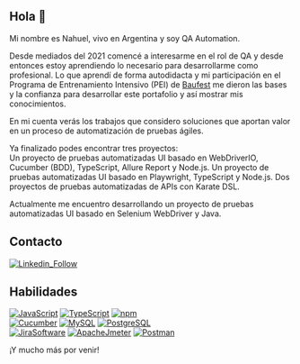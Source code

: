 ## Hola 👋

Mi nombre es Nahuel, vivo en Argentina y soy QA Automation.

Desde mediados del 2021 comencé a interesarme en el rol de QA y desde entonces estoy aprendiendo lo necesario para desarrollarme como profesional. Lo que aprendí de forma autodidacta y mi participación en el Programa de Entrenamiento Intensivo (PEI) de [Baufest](https://baufest.com/nosotros/) me dieron las bases y la confianza para desarrollar este portafolio y así mostrar mis conocimientos.

En mi cuenta verás los trabajos que considero soluciones que aportan valor en un proceso de automatización de pruebas ágiles.

Ya finalizado podes encontrar tres proyectos:  
Un proyecto de pruebas automatizadas UI basado en WebDriverIO, Cucumber (BDD), TypeScript, Allure Report y Node.js.
Un proyecto de pruebas automatizadas UI basado en Playwright, TypeScript y Node.js.
Dos proyectos de pruebas automatizadas de APIs con Karate DSL.

Actualmente me encuentro desarrollando un proyecto de pruebas automatizadas UI basado en Selenium WebDriver y Java.

## Contacto

[![Linkedin_Follow](https://img.shields.io/badge/LinkedIn-0077B5?style=for-the-badge&logo=linkedin&logoColor=white)](https://www.linkedin.com/in/nahuel-guerrero/)

## Habilidades

[![JavaScript](https://img.shields.io/badge/JavaScript-F7DF1E?style=for-the-badge&logo=javascript&logoColor=black)](#)
[![TypeScript](https://img.shields.io/badge/TypeScript-007ACC?style=for-the-badge&logo=typescript&logoColor=white)](#)
[![npm](	https://img.shields.io/badge/npm-CB3837?style=for-the-badge&logo=npm&logoColor=white)](#)
</br>
[![Cucumber](https://img.shields.io/badge/Cucumber-3DDC84?style=for-the-badge&logo=cucumber&logoColor=black)](#)
[![MySQL](https://img.shields.io/badge/MySQL-00000F?style=for-the-badge&logo=mysql&logoColor=white)](#)
[![PostgreSQL](https://img.shields.io/badge/PostgreSQL-316192?style=for-the-badge&logo=postgresql&logoColor=white)](#)
</br>
[![JiraSoftware](https://img.shields.io/badge/Jira-007ACC?style=for-the-badge&logo=jira&logoColor=black)](#)
[![ApacheJmeter](https://img.shields.io/badge/ApacheJmeter-E44C30?style=for-the-badge&logo=apachejmeter&logoColor=black)](#)
[![Postman](https://img.shields.io/badge/Postman-FF6C37?style=for-the-badge&logo=Postman&logoColor=white)](#)


¡Y mucho más por venir!

